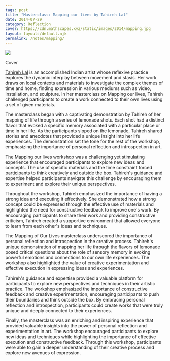 ```yaml
---
tags: post
title: "Masterclass: Mapping our lives by Tahireh Lal"
date: 2014-07-29
category: Reflection
cover: https://cdn.mathscapes.xyz/static/images/2014/mapping.jpg
layout: layouts/default.njk
permalink: /notes/mapping/
--- 
```


<img src="https://cdn.mathscapes.xyz/static/images/2014/mapping.jpg"/>

Cover

[Tahireh Lal](http://tahireh.com) is an accomplished Indian artist whose reflexive practice explores the dynamic interplay between movement and stasis. Her work draws on local contexts and materials to investigate the complex themes of time and home, finding expression in various mediums such as video, installation, and sculpture. In her masterclass on Mapping our lives, Tahireh challenged participants to create a work connected to their own lives using a set of given materials.

The masterclass began with a captivating demonstration by Tahireh of her mapping of life through a series of lemonade shots. Each shot had a distinct flavor that evoked a specific memory associated with a particular place or time in her life. As the participants sipped on the lemonade, Tahireh shared stories and anecdotes that provided a unique insight into her life experiences. The demonstration set the tone for the rest of the workshop, emphasizing the importance of personal reflection and introspection in art.

The Mapping our lives workshop was a challenging yet stimulating experience that encouraged participants to explore new ideas and concepts. The use of specific materials and the time constraint forced participants to think creatively and outside the box. Tahireh's guidance and expertise helped participants navigate this challenge by encouraging them to experiment and explore their unique perspectives.

Throughout the workshop, Tahireh emphasized the importance of having a strong idea and executing it effectively. She demonstrated how a strong concept could be expressed through the effective use of materials and highlighted the need for constructive feedback to improve one's work. By encouraging participants to share their work and providing constructive criticism, Tahireh created a supportive environment that allowed everyone to learn from each other's ideas and techniques.

The Mapping of Our Lives masterclass underscored the importance of personal reflection and introspection in the creative process. Tahireh's unique demonstration of mapping her life through the flavors of lemonade posed critical questions about the role of sensory memory in evoking powerful emotions and connections to our own life experiences. The workshop also highlighted the value of creative experimentation and effective execution in expressing ideas and experiences.

Tahireh's guidance and expertise provided a valuable platform for participants to explore new perspectives and techniques in their artistic practice. The workshop emphasized the importance of constructive feedback and creative experimentation, encouraging participants to push their boundaries and think outside the box. By embracing personal reflection and introspection, participants could create works that were truly unique and deeply connected to their experiences.

Finally, the masterclass was an enriching and inspiring experience that provided valuable insights into the power of personal reflection and experimentation in art. The workshop encouraged participants to explore new ideas and techniques while highlighting the importance of effective execution and constructive feedback. Through this workshop, participants were able to gain a deeper understanding of their creative process and explore new avenues of expression.